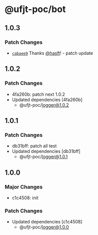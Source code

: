 # @ufjt-poc/bot

## 1.0.3

### Patch Changes

- [`cabaee9`](https://github.com/hasft/ufjt-poc/commit/cabaee9c06125a7cce3678fdbdd82c47966f943d) Thanks [@hasft](https://github.com/hasft)! - patch update

## 1.0.2

### Patch Changes

- 4fa260b: patch next 1.0.2
- Updated dependencies [4fa260b]
  - @ufjt-poc/logger@1.0.2

## 1.0.1

### Patch Changes

- db31bff: patch all test
- Updated dependencies [db31bff]
  - @ufjt-poc/logger@1.0.1

## 1.0.0

### Major Changes

- c1c4508: init

### Patch Changes

- Updated dependencies [c1c4508]
  - @ufjt-poc/logger@1.0.0
